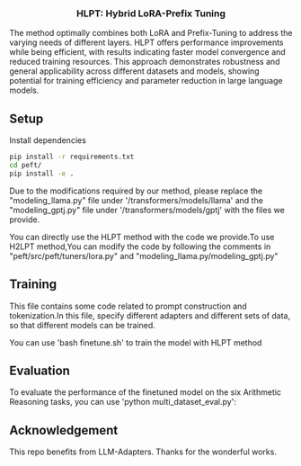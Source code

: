 <!---
Copyright 2023 The HuggingFace Team. All rights reserved.

Licensed under the Apache License, Version 2.0 (the "License");
you may not use this file except in compliance with the License.
You may obtain a copy of the License at

    http://www.apache.org/licenses/LICENSE-2.0

Unless required by applicable law or agreed to in writing, software
distributed under the License is distributed on an "AS IS" BASIS,
WITHOUT WARRANTIES OR CONDITIONS OF ANY KIND, either express or implied.
See the License for the specific language governing permissions and
limitations under the License.
-->


<h3 align="center">
    <t>HLPT: Hybrid LoRA-Prefix Tuning </t>
</h3>
The method optimally combines both LoRA and Prefix-Tuning to address the varying needs of different layers. HLPT offers performance improvements while being efficient, with results indicating faster model convergence and reduced training resources. This approach demonstrates robustness and general applicability across different datasets and models, showing potential for training efficiency and parameter reduction in large language models.



## Setup

Install dependencies
```bash
pip install -r requirements.txt
cd peft/
pip install -e .
```

Due to the modifications required by our method, please replace the "modeling_llama.py" file under '/transformers/models/llama' and the "modeling_gptj.py" file under '/transformers/models/gptj' with the files we provide.

You can directly use the HLPT method with the code we provide.To use H2LPT method,You can modify the code by following the comments in "peft/src/peft/tuners/lora.py" and "modeling_llama.py/modeling_gptj.py"
## Training

This file contains some code related to prompt construction and tokenization.In this file, specify different adapters and different sets of data, so that different models can be trained. 

You can use 'bash finetune.sh' to train the model with HLPT method

## Evaluation

To evaluate the performance of the finetuned model on the six Arithmetic Reasoning tasks, you can use 'python multi_dataset_eval.py':

## Acknowledgement

This repo benefits from LLM-Adapters. Thanks for the wonderful works. 
